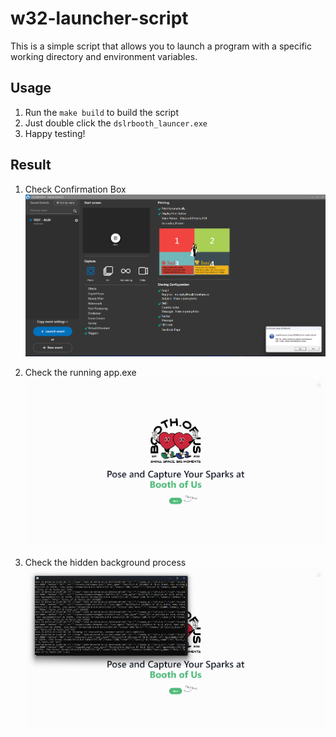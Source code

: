 # w32-launcher-script

This is a simple script that allows you to launch a program with a specific working directory and environment variables.

## Usage

1. Run the `make build` to build the script
2. Just double click the `dslrbooth_launcer.exe`
3. Happy testing!

## Result

1. Check Confirmation Box
![1. Check Confirmation Box](./images/1.%20confirmation%20box.png)

2. Check the running app.exe
![2. Check the running app.exe](./images/2.%20App%20running.png)

3. Check the hidden background process
![3. Check the hidden background process](./images/3.%20Check%20background%20process%20from%20app.png)
